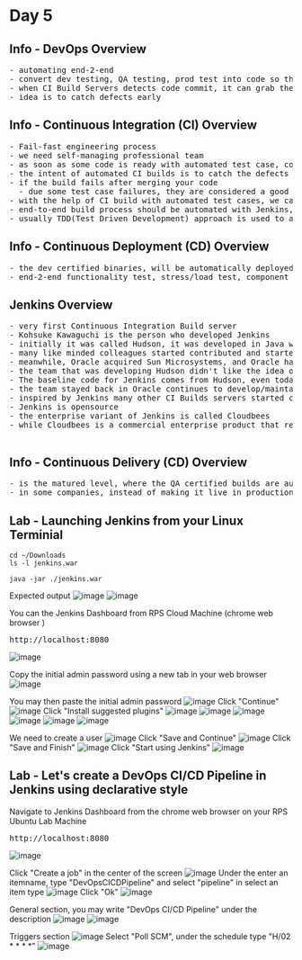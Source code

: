 # Day 5

## Info - DevOps Overview
<pre>
- automating end-2-end 
- convert dev testing, QA testing, prod test into code so that the code can be pused into version control
- when CI Build Servers detects code commit, it can grab the latest code and trigger automated builds that includes automated test cases
- idea is to catch defects early
</pre>  

## Info - Continuous Integration (CI) Overview
<pre>
- Fail-fast engineering process
- we need self-managing professional team
- as soon as some code is ready with automated test case, code code will merged with dev branch several times a time
- the intent of automated CI builds is to catch the defects early, if possible during the development cycle itself
- if the build fails after merging your code
  - due some test case failures, they are considered a good
- with the help of CI build with automated test cases, we can release the product frequently with confidence
- end-to-end build process should be automated with Jenkins, TeamCity, bamboo, etc.,
- usually TDD(Test Driven Development) approach is used to automated test and develop features and fix bugs
</pre>

## Info - Continuous Deployment (CD) Overview
<pre>
- the dev certified binaries, will be automatically deployed onto QA environments for further automated tests
- end-2-end functionality test, stress/load test, component test, performance test everything will be automated using BDD
</pre>

## Jenkins Overview
<pre>
- very first Continuous Integration Build server 
- Kohsuke Kawaguchi is the person who developed Jenkins
- initially it was called Hudson, it was developed in Java while he was working for Sun Microsystems
- many like minded colleagues started contributed and started using Hudson for automating Build within Sun Microsystems
- meanwhile, Oracle acquired Sun Microsystems, and Oracle had some proposals to make Hudson a commercial product
- the team that was developing Hudson didn't like the idea of Oracle making the producat a commercial one, hence most of the team members including Kohsuke Kawaguchi had quit Oracle and Kohsuke Kawaguchi founded a company called Cloudbees forking the Hudson branch into a new branch called Jenkins
- The baseline code for Jenkins comes from Hudson, even today in some of the logs you could see the Hudson word appearing
- the team stayed back in Oracle continues to develop/maintain the Hudson product, but Jenkins is the most popular CI Build server even today
- inspired by Jenkins many other CI Builds servers started coming up which includes TeamCity, Bamboo, Circle City, TFS, etc.,
- Jenkins is opensource
- the enterprise variant of Jenkins is called Cloudbees
- while Cloudbees is a commercial enterprise product that requires license, but functionally it resembles Jenkins
  
</pre>

## Info - Continuous Delivery (CD) Overview
<pre>
- is the matured level, where the QA certified builds are automatically deployed to live production environment
- in some companies, instead of making it live in production, they are deployed into pre-prod environment for further testing before it can be made live in production
</pre>

## Lab - Launching Jenkins from your Linux Terminial
```
cd ~/Downloads
ls -l jenkins.war

java -jar ./jenkins.war
```

Expected output
![image](https://github.com/user-attachments/assets/8a00b093-0881-4fc6-8ad1-04a4077c4040)
![image](https://github.com/user-attachments/assets/e29ce98b-edbd-498d-b0c0-219c464e84da)

You can the Jenkins Dashboard from RPS Cloud Machine (chrome web browser )
<pre>
http://localhost:8080  
</pre>
![image](https://github.com/user-attachments/assets/0d116ec1-0c42-42a7-b0c6-2db69d0dd92b)
                                                                                                      
Copy the initial admin password using a new tab in your web browser
![image](https://github.com/user-attachments/assets/64337c3d-d87e-4c89-9448-f681709a6206)

You may then paste the initial admin password
![image](https://github.com/user-attachments/assets/83b231e4-cd6d-44f4-b22f-c112f79b8763)
Click "Continue"
![image](https://github.com/user-attachments/assets/8d345541-015a-4668-b729-d3d2e33817ca)
Click "Install suggested plugins"
![image](https://github.com/user-attachments/assets/de67d567-d536-458a-af36-92b347e21925)
![image](https://github.com/user-attachments/assets/9795974d-4e52-4b07-9e74-1d9eda81ca65)
![image](https://github.com/user-attachments/assets/de7742cf-470e-4040-9418-18666e7e670c)
![image](https://github.com/user-attachments/assets/a60909ab-a0e8-41c4-b086-c8f0df2cb534)
![image](https://github.com/user-attachments/assets/8b88cddc-4604-4858-9505-7679b285a167)
![image](https://github.com/user-attachments/assets/1cd6c842-f5fd-4d43-86cf-6485cf3fbf04)

We need to create a user
![image](https://github.com/user-attachments/assets/e2381636-05c2-498d-b4f8-b30cc1f8f8f9)
Click "Save and Continue"
![image](https://github.com/user-attachments/assets/c3aefdd5-4f54-405d-ae83-494e88198e78)
Click "Save and Finish"
![image](https://github.com/user-attachments/assets/6d651028-7d7f-44c7-9b57-55381f87e322)
Click "Start using Jenkins"
![image](https://github.com/user-attachments/assets/ca45fc35-d060-42b4-bdb8-6a502f0a03ed)

## Lab - Let's create a DevOps CI/CD Pipeline in Jenkins using declarative style
Navigate to Jenkins Dashboard from the chrome web browser on your RPS Ubuntu Lab Machine
<pre>
http://localhost:8080 
</pre>
![image](https://github.com/user-attachments/assets/d1732286-9513-4680-ba32-ec1f04f97541)

Click "Create a job" in the center of the screen
![image](https://github.com/user-attachments/assets/a01615d9-ba93-4c32-80f1-e908036a5492)
Under the enter an itemname, type "DevOpsCICDPipeline" and select "pipeline" in select an item type
![image](https://github.com/user-attachments/assets/1bc4108c-8a7d-466e-b32e-6c2e10f1bc7a)
Click "Ok"
![image](https://github.com/user-attachments/assets/2e36d1fc-435a-4906-bca0-2ab6b9ec29ef)

General section, you may write "DevOps CI/CD Pipeline" under the description
![image](https://github.com/user-attachments/assets/8a737edf-62e5-43a2-b291-9070a5350db2)
![image](https://github.com/user-attachments/assets/6803f329-c397-4cc5-935a-06561767975d)

Triggers section
![image](https://github.com/user-attachments/assets/19ebe55b-1e47-456b-9ad6-d77d02a50cbd)
Select "Poll SCM", under the schedule type "H/02 * * * *"
![image](https://github.com/user-attachments/assets/445859e6-a474-443e-8310-c8047b790b8d)



